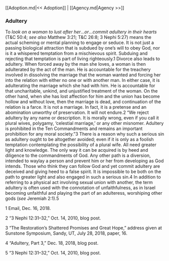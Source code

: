 [[Adoption.md|<< Adoption]]  |  [[Agency.md|Agency >>]]

### Adultery
To *look on a woman to lust after her*…*or*…*commit adultery in their hearts* (T&C 50:4; *see also* Matthew 3:21; T&C 26:8; 3 Nephi 5:27) means the actual scheming or mental planning to engage or seduce. It is not just a passing biological attraction that is subdued by one’s will to obey God, nor is it a whispered temptation from a mischievous spirit. Subduing and rejecting that temptation is part of living righteously.1 Divorce also leads to adultery. When forced away by the man she loves, a woman is then adulterated by the act of the man. He is accountable for the treachery involved in dissolving the marriage that the woman wanted and forcing her into the relation with either no one or with another man. In either case, it is adulterating the marriage which she had with him. He is accountable for that uncharitable, unkind, and unjustified treatment of the woman. On the other hand, when she has lost affection for him and the union has become hollow and without love, then the marriage is dead, and continuation of the relation is a farce. It is not a marriage. In fact, it is a pretense and an abomination unworthy of preservation. It will not endure.2 “We reject adultery by any name or description. It is morally wrong, even if you call it plural wives, polygamy, ‘celestial marriage,’ or any other misnomer. Adultery is prohibited in the Ten Commandments and remains an important prohibition for any moral society.”3 There is a reason why such a serious sin as adultery ought to be altogether avoided; even if it is only as a foolish temptation contemplating the possibility of a plural wife. All need greater light and knowledge. The only way it can be acquired is by heed and diligence to the commandments of God. Any other path is a diversion, intended to waylay a person and prevent him or her from developing as God intends. Those who think they can follow God and yet commit adultery are deceived and giving heed to a false spirit. It is impossible to be both on the path to greater light and also engaged in such a serious sin.4 In addition to referring to a physical act involving sexual union with another, the term adultery is often used with the connotation of unfaithfulness, as in Israel becoming unfaithful and playing the part of an adulteress, worshiping other gods (*see* Jeremiah 2:1).5



1 Email, Dec. 16, 2018.


2 “3 Nephi 12:31–32,” Oct. 14, 2010, blog post.


3 “The Restoration’s Shattered Promises and Great Hope,” address given at Sunstone Symposium, Sandy, UT, July 28, 2018, paper, 16.


4 “Adultery, Part 3,” Dec. 18, 2018, blog post.


5 “3 Nephi 12:31–32,” Oct. 14, 2010, blog post.
